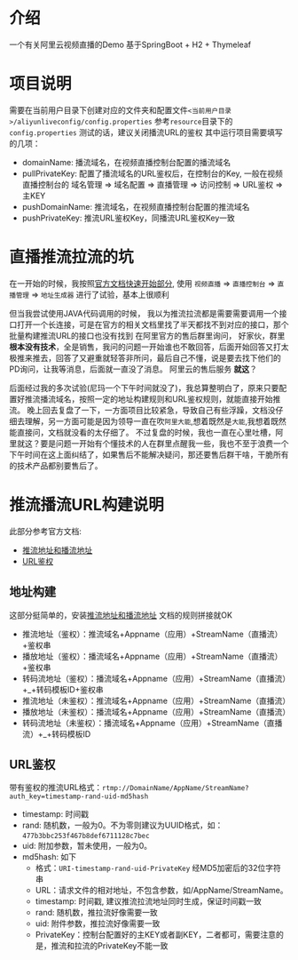 # 介绍
一个有关阿里云视频直播的Demo
基于SpringBoot + H2 + Thymeleaf

# 项目说明
需要在当前用户目录下创建对应的文件夹和配置文件`<当前用户目录>/aliyunliveconfig/config.properties`
参考`resource`目录下的`config.properties`
测试的话，建议关闭播流URL的鉴权
其中运行项目需要填写的几项：
- domainName: 播流域名，在视频直播控制台配置的播流域名
- pullPrivateKey: 配置了播流域名的URL鉴权后，在控制台的Key, 一般在视频直播控制台的 域名管理 => 域名配置 => 直播管理 => 访问控制 => URL鉴权 => 主KEY
- pushDomainName: 推流域名，在视频直播控制台配置的推流域名
- pushPrivateKey: 推流URL鉴权Key，同播流URL鉴权Key一致


# 直播推流拉流的坑
在一开始的时候，我按照[官方文档快速开始部分](https://help.aliyun.com/document_detail/198676.html?spm=a2c4g.11186623.6.573.30865f12Vr10W5),
使用 `视频直播` => `直播控制台` => `直播管理` => `地址生成器` 进行了试验，基本上很顺利

但当我尝试使用JAVA代码调用的时候，
我以为推流拉流都是需要需要调用一个接口打开一个长连接，可是在官方的相关文档里找了半天都找不到对应的接口，那个批量构建推流URL的接口也没有找到
在阿里官方的售后群里询问，
好家伙，群里**根本没有技术**，全是销售，我问的问题一开始谁也不敢回答，后面开始回答又打太极推来推去，回答了又避重就轻答非所问，最后自己不懂，说是要去找下他们的PD询问，让我等消息，后面就一直没了消息。
阿里云的售后服务 **就这**？

后面经过我的多次试验(尼玛一个下午时间就没了)，我总算整明白了，原来只要配置好推流播流域名，按照一定的地址构建规则和URL鉴权规则，就能直接开始推流。
晚上回去复盘了一下，一方面项目比较紧急，导致自己有些浮躁，文档没仔细去理解，另一方面可能是因为领导一直在吹`阿里大能`,想着既然是`大能`,我想着既然能直接问，文档就没看的太仔细了。
不过复盘的时候，我也一直在心里吐槽，阿里就这？要是问题一开始有个懂技术的人在群里点醒我一些，我也不至于浪费一个下午时间在这上面纠结了，如果售后不能解决疑问，那还要售后群干啥，干脆所有的技术产品都别要售后了。

# 推流播流URL构建说明
此部分参考官方文档: 
- [推流地址和播流地址](https://help.aliyun.com/document_detail/199339.htm?spm=a2c4g.11186623.2.9.688133e3pDhrrk#concept-2010579)
- [URL鉴权](https://help.aliyun.com/document_detail/199349.htm?spm=a2c4g.11186623.2.4.30865f12CQJxON#concept-2011551)

## 地址构建
这部分挺简单的，安装[推流地址和播流地址](https://help.aliyun.com/document_detail/199339.htm?spm=a2c4g.11186623.2.9.688133e3pDhrrk#concept-2010579)
文档的规则拼接就OK
- 推流地址（鉴权）：推流域名+Appname（应用）+StreamName（直播流）+鉴权串
- 播放地址（鉴权）：播流域名+Appname（应用）+StreamName（直播流）+鉴权串
- 转码流地址（鉴权）：播流域名+Appname（应用）+StreamName（直播流）+_+转码模板ID+鉴权串
- 推流地址（未鉴权）：推流域名+Appname（应用）+StreamName（直播流）
- 播放地址（未鉴权）：播流域名+Appname（应用）+StreamName（直播流）
- 转码流地址（未鉴权）：播流域名+Appname（应用）+StreamName（直播流）+_+转码模板ID

## URL鉴权
带有鉴权的推流URL格式：`rtmp://DomainName/AppName/StreamName?auth_key=timestamp-rand-uid-md5hash`
- timestamp: 时间戳
- rand: 随机数，一般为0。不为零则建议为UUID格式，如：`477b3bbc253f467b8def6711128c7bec`
- uid: 附加参数，暂未使用，一般为0。
- md5hash: 如下
    - 格式：`URI-timestamp-rand-uid-PrivateKey` 经MD5加密后的32位字符串
    - URL：请求文件的相对地址，不包含参数，如/AppName/StreamName。
    - timestamp: 时间戳, 建议推流拉流地址同时生成，保证时间戳一致
    - rand: 随机数，推拉流好像需要一致
    - uid: 附件参数，推拉流好像需要一致
    - PrivateKey：控制台配置好的主KEY或者副KEY，二者都可，需要注意的是，推流和拉流的PrivateKey不能一致

